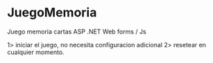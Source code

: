 # JuegoMemoria
Juego memoria cartas ASP .NET Web forms / Js

1> iniciar el juego, no necesita configuracion adicional
2> resetear en cualquier momento.
